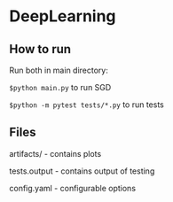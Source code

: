 # DeepLearning
 ## How to run

Run both in main directory:

 ```$python main.py``` to run SGD

 ```$python -m pytest tests/*.py``` to run tests

## Files
artifacts/ - contains plots

tests.output - contains output of testing

config.yaml - configurable options
